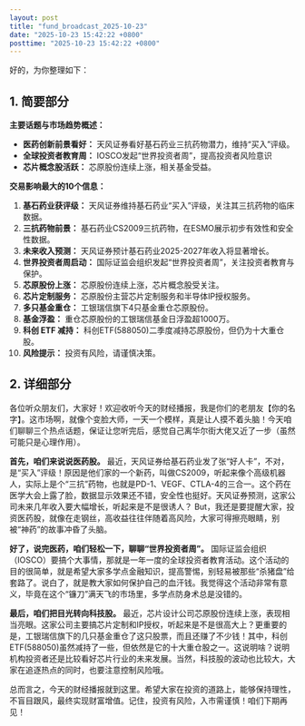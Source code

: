 ```yaml
---
layout: post
title: "fund_broadcast_2025-10-23"
date: "2025-10-23 15:42:22 +0800"
posttime: "2025-10-23 15:42:22 +0800"
---
```


好的，为你整理如下：

## 1. 简要部分

**主要话题与市场趋势概述：**

*   **医药创新前景看好：** 天风证券看好基石药业三抗药物潜力，维持“买入”评级。
*   **全球投资者教育周：** IOSCO发起“世界投资者周”，提高投资者风险意识
*   **芯片概念股活跃：** 芯原股份连续上涨，相关基金受益。

**交易影响最大的10个信息：**

1.  **基石药业获评级：** 天风证券维持基石药业“买入”评级，关注其三抗药物的临床数据。
2.  **三抗药物前景：** 基石药业CS2009三抗药物，在ESMO展示初步有效性和安全性数据。
3.  **未来收入预测：** 天风证券预计基石药业2025-2027年收入将显著增长。
4.  **世界投资者周启动：** 国际证监会组织发起“世界投资者周”，关注投资者教育与保护。
5.  **芯原股份上涨：** 芯原股份连续上涨，芯片概念股受关注。
6.  **芯片定制服务：** 芯原股份主营芯片定制服务和半导体IP授权服务。
7.  **多只基金重仓：** 工银瑞信旗下4只基金重仓芯原股份。
8.  **基金浮盈：** 重仓芯原股份的工银瑞信基金日浮盈超1000万。
9.  **科创 ETF 减持：** 科创ETF(588050)二季度减持芯原股份，但仍为十大重仓股。
10. **风险提示：** 投资有风险，请谨慎决策。

## 2. 详细部分

各位听众朋友们，大家好！欢迎收听今天的财经播报，我是你们的老朋友【你的名字】。这市场啊，就像个变脸大师，一天一个模样，真是让人摸不着头脑！今天咱们聊聊三个热点话题，保证让您听完后，感觉自己离华尔街大佬又近了一步（虽然可能只是心理作用）。

**首先，咱们来说说医药股。** 最近，天风证券给基石药业发了张“好人卡”，不对，是“买入”评级！原因是他们家的一个新药，叫做CS2009，听起来像个高级机器人，实际上是个“三抗”药物，也就是PD-1、VEGF、CTLA-4的三合一。这个药在医学大会上露了脸，数据显示效果还不错，安全性也挺好。天风证券预测，这家公司未来几年收入要大幅增长，听起来是不是很诱人？ But，我还是要提醒大家，投资医药股，就像在走钢丝，高收益往往伴随着高风险，大家可得擦亮眼睛，别被“神药”的故事冲昏了头脑。

**好了，说完医药，咱们轻松一下，聊聊“世界投资者周”。** 国际证监会组织（IOSCO）要搞个大事情，那就是一年一度的全球投资者教育活动。这个活动的目的很简单，就是希望大家多学点金融知识，提高警惕，别轻易被那些“杀猪盘”给套路了。说白了，就是教大家如何保护自己的血汗钱。我觉得这个活动非常有意义，毕竟在这个“镰刀”满天飞的市场里，多学点防身术总是没错的。

**最后，咱们把目光转向科技股。** 最近，芯片设计公司芯原股份连续上涨，表现相当亮眼。这家公司主要搞芯片定制和IP授权，听起来是不是很高大上？更重要的是，工银瑞信旗下的几只基金重仓了这只股票，而且还赚了不少钱！其中，科创ETF(588050)虽然减持了一些，但依然是它的十大重仓股之一。这说明啥？说明机构投资者还是比较看好芯片行业的未来发展。当然，科技股的波动也比较大，大家在追逐热点的同时，也要注意控制风险哦。

总而言之，今天的财经播报就到这里。希望大家在投资的道路上，能够保持理性，不盲目跟风，最终实现财富增值。记住，投资有风险，入市需谨慎！咱们下期再见！